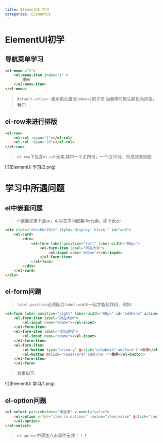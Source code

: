 ```yaml
---
title: ElementUI 学习
categories: ElementUI
---
```


# ElementUI初学
## 导航菜单学习
``` html
<el-menu ="1">
    <el-menu-item index="1" >
    	提问
    </el-menu-item>
</el-menu>
```
> `default-active：`表示默认激活`index=1`的子项
> 当悬停时默认颜色为灰色，我们
## el-row来进行排版
``` html
<el-row>
    <el-col :span="4"></el-col>
    <el-col :span="20"></el-col>
</el-row>
```
> `el-row`下包含`el-col`元素,其中一个占四份，一个占20分，形成效果如图

![](ElementUI 学习/2.png)


# 学习中所遇问题
## el中嵌套问题
> el嵌套如果不显示，可以在中间嵌套div元素，如下表示:

``` html
<div class="checkOutDiv" style="display: block;" id="add">
	<el-card>
		<div>
			<el-form label-position="left" label-width="80px">
				<el-form-item label="所在大学">
					<el-input name="sName"></el-input>
				</el-form-item>
			</el-form>
		</div>
	</el-card>
</div>
```

## el-form问题
> `label-position`必须配合`label-width`一起才能起作用，例如:

``` html
<el-form label-position="right" label-width="80px" id="addForm" action="#" method="post">
    <el-form-item label="所在大学">
    	<el-input name="sName"></el-input>
    </el-form-item>
    <el-form-item label="添加课程">
    	<el-input name="cName"></el-input>
    </el-form-item>
    <el-form-item>
    	<el-button type="primary" @click="onSubmit('addForm')">添加</el-button>
    	<el-button @click="resetForm('addForm')">重置</el-button>
    </el-form-item>
    </el-form>
```
> 效果如下:

![](ElementUI 学习/1.png)

## el-option问题
``` html
<el-select palaceholder="请选择" v-model="value">
    <el-option v-for="item in options" :value="item.value" @click="confirm(item.id)">
    </el-option>
</el-select>
```
> `el-option`中添加点击事件无效！！！
